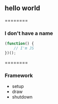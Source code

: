 ## hello world
========
### I don't have a name
```javascript
(function() {
	// I'm JS
})();
```
========
### Framework
* setup
* draw
* shutdown